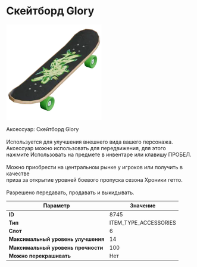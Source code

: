 # Скейтборд Glory

![Item Image](../img/8745.webp?raw=true)

Аксессуар: Скейтборд Glory<br><br>Используется для улучшения внешнего вида вашего персонажа.<br>Аксессуар можно использовать для передвижения, для этого<br>нажмите Использовать на предмете в инвентаре или клавишу ПРОБЕЛ.<br><br>Можно приобрести на центральном рынке у игроков или получить в качестве<br>приза за открытие уровней боевого пропуска сезона Хроники гетто.<br><br>Разрешено передавать, продавать и выкидывать.


| Параметр | Значение |
|----------|----------|
| **ID** | 8745 |
| **Тип** | ITEM_TYPE_ACCESSORIES |
| **Слот** | 6 |
| **Максимальный уровень улучшения** | 14 |
| **Максимальный уровень прочности** | 100 |
| **Можно перекрашивать** | Нет |


